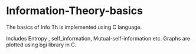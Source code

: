 # Information-Theory-basics

The basics of Info Th is implemented using C language.

Includes Entropy , self_information, Mutual-self-information etc.
Graphs are plotted using bgi library in C.
